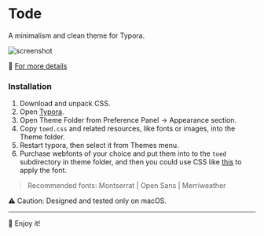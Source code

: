 # Tode

A minimalism and clean theme for Typora.

![screenshot](http://oppnkay27.bkt.clouddn.com/2017090415045118466090.png "part")

📌 [For more details](http://oppnkay27.bkt.clouddn.com/20170904150451199365567.jpg)


### Installation

1. Download and unpack CSS.
2. Open [Typora](http://typora.io).
3. Open Theme Folder from Preference Panel → Appearance section.
4. Copy `toed.css` and related resources, like fonts or images, into the Theme folder.
5. Restart typora, then select it from Themes menu.
6. Purchase webfonts of your choice and put them into to the `toed` subdirectory in theme folder, and then you could use CSS like [this](http://support.typora.io/Custom-Font/) to apply the font.

> Recommended fonts: Montserrat | Open Sans | Merriweather 

⚠️ Caution: Designed and tested only on macOS.

----

🍺 Enjoy it!
